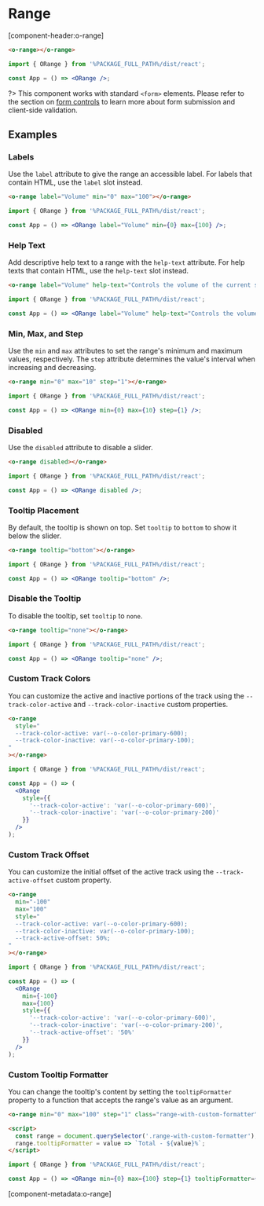 # Range

[component-header:o-range]

```html preview
<o-range></o-range>
```

```jsx react
import { ORange } from '%PACKAGE_FULL_PATH%/dist/react';

const App = () => <ORange />;
```

?> This component works with standard `<form>` elements. Please refer to the section on [form controls](/getting-started/form-controls) to learn more about form submission and client-side validation.

## Examples

### Labels

Use the `label` attribute to give the range an accessible label. For labels that contain HTML, use the `label` slot instead.

```html preview
<o-range label="Volume" min="0" max="100"></o-range>
```

```jsx react
import { ORange } from '%PACKAGE_FULL_PATH%/dist/react';

const App = () => <ORange label="Volume" min={0} max={100} />;
```

### Help Text

Add descriptive help text to a range with the `help-text` attribute. For help texts that contain HTML, use the `help-text` slot instead.

```html preview
<o-range label="Volume" help-text="Controls the volume of the current song." min="0" max="100"></o-range>
```

```jsx react
import { ORange } from '%PACKAGE_FULL_PATH%/dist/react';

const App = () => <ORange label="Volume" help-text="Controls the volume of the current song." min={0} max={100} />;
```

### Min, Max, and Step

Use the `min` and `max` attributes to set the range's minimum and maximum values, respectively. The `step` attribute determines the value's interval when increasing and decreasing.

```html preview
<o-range min="0" max="10" step="1"></o-range>
```

```jsx react
import { ORange } from '%PACKAGE_FULL_PATH%/dist/react';

const App = () => <ORange min={0} max={10} step={1} />;
```

### Disabled

Use the `disabled` attribute to disable a slider.

```html preview
<o-range disabled></o-range>
```

```jsx react
import { ORange } from '%PACKAGE_FULL_PATH%/dist/react';

const App = () => <ORange disabled />;
```

### Tooltip Placement

By default, the tooltip is shown on top. Set `tooltip` to `bottom` to show it below the slider.

```html preview
<o-range tooltip="bottom"></o-range>
```

```jsx react
import { ORange } from '%PACKAGE_FULL_PATH%/dist/react';

const App = () => <ORange tooltip="bottom" />;
```

### Disable the Tooltip

To disable the tooltip, set `tooltip` to `none`.

```html preview
<o-range tooltip="none"></o-range>
```

```jsx react
import { ORange } from '%PACKAGE_FULL_PATH%/dist/react';

const App = () => <ORange tooltip="none" />;
```

### Custom Track Colors

You can customize the active and inactive portions of the track using the `--track-color-active` and `--track-color-inactive` custom properties.

```html preview
<o-range
  style="
  --track-color-active: var(--o-color-primary-600);
  --track-color-inactive: var(--o-color-primary-100);
"
></o-range>
```

```jsx react
import { ORange } from '%PACKAGE_FULL_PATH%/dist/react';

const App = () => (
  <ORange
    style={{
      '--track-color-active': 'var(--o-color-primary-600)',
      '--track-color-inactive': 'var(--o-color-primary-200)'
    }}
  />
);
```

### Custom Track Offset

You can customize the initial offset of the active track using the `--track-active-offset` custom property.

```html preview
<o-range
  min="-100"
  max="100"
  style="
  --track-color-active: var(--o-color-primary-600);
  --track-color-inactive: var(--o-color-primary-100);
  --track-active-offset: 50%;
"
></o-range>
```

```jsx react
import { ORange } from '%PACKAGE_FULL_PATH%/dist/react';

const App = () => (
  <ORange
    min={-100}
    max={100}
    style={{
      '--track-color-active': 'var(--o-color-primary-600)',
      '--track-color-inactive': 'var(--o-color-primary-200)',
      '--track-active-offset': '50%'
    }}
  />
);
```

### Custom Tooltip Formatter

You can change the tooltip's content by setting the `tooltipFormatter` property to a function that accepts the range's value as an argument.

```html preview
<o-range min="0" max="100" step="1" class="range-with-custom-formatter"></o-range>

<script>
  const range = document.querySelector('.range-with-custom-formatter');
  range.tooltipFormatter = value => `Total - ${value}%`;
</script>
```

```jsx react
import { ORange } from '%PACKAGE_FULL_PATH%/dist/react';

const App = () => <ORange min={0} max={100} step={1} tooltipFormatter={value => `Total - ${value}%`} />;
```

[component-metadata:o-range]
